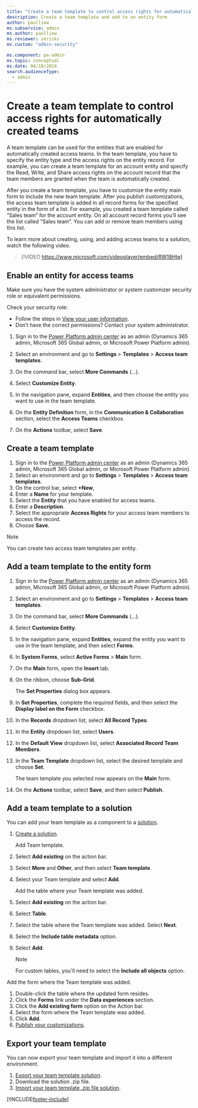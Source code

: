 ```yaml
---
title: "Create a team template to control access rights for automatically created teams | MicrosoftDocs"
description: Create a team template and add to an entity form
author: paulliew
ms.subservice: admin
ms.author: paulliew
ms.reviewer: sericks
ms.custom: "admin-security"

ms.component: pa-admin
ms.topic: conceptual
ms.date: 04/18/2024
search.audienceType: 
  - admin
---
```





# Create a team template to control access rights for automatically created teams

<!-- legacy procedure -->

A team template can be used for the entities that are enabled for automatically created access teams. In the team template, you have to specify the entity type and the access rights on the entity record. For example, you can create a team template for an account entity and specify the Read, Write, and Share access rights on the account record that the team members are granted when the team is automatically created. 

After you create a team template, you have to customize the entity main form to include the new team template. After you publish customizations, the access team template is added in all record forms for the specified entity in the form of a list. For example, you created a team template called “Sales team” for the account entity. On all account record forms you’ll see the list called “Sales team”. You can add or remove team members using this list.  

To learn more about creating, using, and adding access teams to a solution, watch the following video.

> [!VIDEO https://www.microsoft.com/videoplayer/embed/RW18Hte] 

    
## Enable an entity for access teams  

Make sure you have the system administrator or system customizer security role or equivalent permissions.

Check your security role:
- Follow the steps in [View your user information](/powerapps/user/view-your-user-profile).
- Don’t have the correct permissions? Contact your system administrator.

1. Sign in to the [Power Platform admin center](https://admin.powerplatform.microsoft.com) as an admin (Dynamics 365 admin, Microsoft 365 Global admin, or Microsoft Power Platform admin).

2. Select an environment and go to **Settings** > **Templates** > **Access team templates**.

3. On the command bar, select **More Commands** (...).

4. Select **Customize Entity**. 

5. In the navigation pane, expand **Entities**, and then choose the entity you want to use in the team template.  

6. On the **Entity Definition** form, in the **Communication & Collaboration** section, select the **Access Teams** checkbox.  

7. On the **Actions** toolbar, select **Save**.  
  

## Create a team template  
  
1. Sign in to the [Power Platform admin center](https://admin.powerplatform.microsoft.com) as an admin (Dynamics 365 admin, Microsoft 365 Global admin, or Microsoft Power Platform admin).
1. Select an environment and go to **Settings** > **Templates** > **Access team templates**.
1. On the control bar, select **+New**,
1. Enter a **Name** for your template.
1. Select the **Entity** that you have enabled for access teams.
1. Enter a **Description**.
1. Select the appropriate **Access Rights** for your access team members to access the record.
1. Choose **Save**.  

> [!NOTE]
> You can create two access team templates per entity.

## Add a team template to the entity form   
  
1. Sign in to the [Power Platform admin center](https://admin.powerplatform.microsoft.com) as an admin (Dynamics 365 admin, Microsoft 365 Global admin, or Microsoft Power Platform admin).

2. Select an environment and go to **Settings** > **Templates** > **Access team templates**.

3. On the command bar, select **More Commands** (...).

4. Select **Customize Entity**.  

5. In the navigation pane, expand **Entities**, expand the entity you want to use in the team template, and then select **Forms**.  

6. In **System Forms**, select **Active Forms** > **Main** form. 

7. On the **Main** form, open the **Insert** tab.  

8. On the ribbon, choose **Sub-Grid**.  
  
    The **Set Properties** dialog box appears.  
  
9. In **Set Properties**, complete the required fields, and then select the **Display label on the Form** checkbox. 

10. In the **Records** dropdown list, select **All Record Types**.  

11. In the **Entity** dropdown list, select **Users**.  

12. In the **Default View** dropdown list, select **Associated Record Team Members**.  

13. In the **Team Template** dropdown list, select the desired template and choose **Set**.  
  
     The team template you selected now appears on the **Main** form.  
  
14. On the **Actions** toolbar, select **Save**, and then select **Publish**.  

## Add a team template to a solution   

You can add your team template as a component to a [solution](/power-apps/maker/data-platform/solutions-overview).

1. [Create a solution](/power-apps/maker/data-platform/create-solution).

   Add Team template.
   
1. Select **Add existing** on the action bar.
1. Select **More** and **Other**, and then select **Team template**.
1. Select your Team template and select **Add**.

   Add the table where your Team template was added.

1. Select **Add existing** on the action bar.
1. Select **Table**.
1. Select the table where the Team template was added. Select **Next**.
1. Select the **Include table metadata** option.
1. Select **Add**.

    > [!NOTE]
    > For custom tables, you'll need to select the **Include all objects** option.

Add the form where the Team template was added.

1. Double-click the table where the updated form resides.
1. Click the **Forms** link under the **Data experiences** section.
1. Click the **Add existing form** option on the Action bar.
1. Select the form where the Team template was added.
1. Click **Add**.
1. [Publish your customizations](/power-apps/maker/data-platform/create-solution#publish-changes).

## Export your team template
You can now export your team template and import it into a different environment.

1. [Export your team template solution](/power-apps/maker/data-platform/export-solutions).
1. Download the solution .zip file.
1. [Import your team template .zip file solution](/power-apps/maker/data-platform/import-update-export-solutions).

[!INCLUDE[footer-include](../includes/footer-banner.md)]
